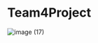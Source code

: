 # Team4Project

![image (17)](https://user-images.githubusercontent.com/43938354/120191480-a651fe00-c222-11eb-8226-9c6b1d78715f.png)
